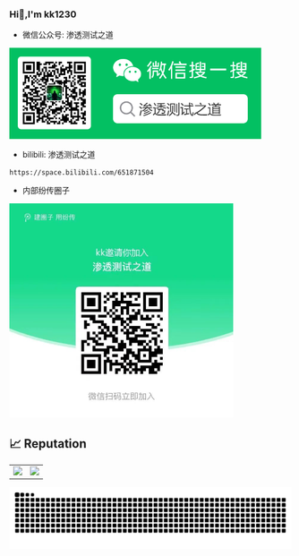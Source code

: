 ### Hi👋,I'm kk1230

-  微信公众号: 渗透测试之道  

<img width="450" alt="wx" src="wx.jpg">

-  bilibili: 渗透测试之道
```  
https://space.bilibili.com/651871504
```

-  内部纷传圈子  

<img width="400" alt="wx" src="fenchuan.png">



## 📈 Reputation

<table>
  <tr>
    <td><img src="https://github-readme-stats.vercel.app/api/top-langs/?username=kk12-30&hide=html"></td>
    <td>
      <img src="https://github-readme-stats.vercel.app/api?username=kk12-30&show_icons=true"/> 
      <br/>
    </td>
  </tr>
</table>

<picture>
  <source media="(prefers-color-scheme: dark)" srcset="https://raw.githubusercontent.com/kk12-30/kk12-30/output/github-contribution-grid-snake-dark.svg">
  <source media="(prefers-color-scheme: light)" srcset="https://raw.githubusercontent.com/kk12-30/kk12-30/output/github-contribution-grid-snake.svg">
  <img alt="github contribution grid snake animation" src="https://raw.githubusercontent.com/kk12-30/kk12-30/output/github-contribution-grid-snake.svg">
</picture>
